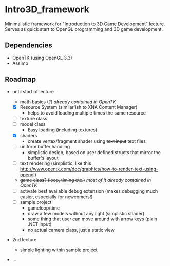 Intro3D_framework
=================

Minimalistic framework for ["Introduction to 3D Game Development" lecture](http://acagamics.cs.ovgu.de/?p=8472).
Serves as quick start to OpenGL programming and 3D game development.

Dependencies
----------------
* OpenTK (using OpenGL 3.3)
* Assimp

Roadmap
----------------
* until start of lecture
  * ~~math basics (?)~~ _already contained in OpenTK_
  * [x] Resource System (similar'ish to XNA Content Manager)
    * helps to avoid loading multiple times the same resource 
  * [ ] texture class
  * [ ] model class
    * Easy loading (including textures)
  * [x] shaders
    * create vertex/fragment shader using ~~text input~~ text files
  * [ ] uniform buffer handling
    * simplistic design, based on user defined structs that mirror the buffer's layout
  * [ ] text rendering (simplistic, like this http://www.opentk.com/doc/graphics/how-to-render-text-using-opengl)
  * ~~game class? (loop, timing etc.)~~ _most of it already contained in OpenTK_
  * [ ] activate best available debug extension (makes debugging much easier, especially for newcomers!)
  * [ ] sample project
    * gameloop/time
    * draw a few models without any light (simplistic shader)
    * some thing that user can move around with arrow keys (plain .NET input)
    * no actual camera class, just a static view
    
* 2nd lecture
  * simple lighting within sample project
  
* ...
